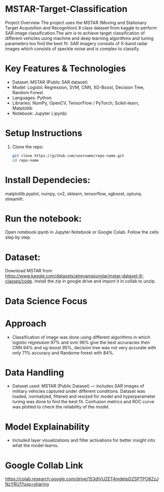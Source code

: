 # MSTAR-Target-Classification
Project Overview
The project uses the MSTAR (Moving and Stationary Target Acquisition and Recognition) 8 class dataset from kaggle to perform SAR image classification.The aim is to achieve target classification of different vehicles using machine and deep learning algorithms and tuning parameters too find the best fit. SAR imagery consists of X-band radar images which consists of speckle noise and is complex to classify.

# Key Features & Technologies
- Dataset: MSTAR (Public SAR dataset)
- Model: Logistic Regression, SVM, CNN, XG-Boost, Decision Tree, Random Forest
- Languages: Python
- Libraries: NumPy, OpenCV, TensorFlow / PyTorch, Scikit-learn, Matplotlib
- Notebook: Jupyter (.ipynb)
  
# Setup Instructions
1. Clone the repo:
   ```bash
   git clone https://github.com/username/repo-name.git
   cd repo-name
   
# Install Dependecies: 
matplotlib.pyplot, numpy, cv2, sklearn, tensorflow, xgboost, optuna, streamlit.

# Run the notebook:
Open notebook.ipynb in Jupyter Notebook or Google Colab.
Follow the cells step by step.

# Dataset:
Download MSTAR from https://www.kaggle.com/datasets/atreyamajumdar/mstar-dataset-8-classes/code.
Install the zip in google drive and import it in collab to unzip.

# Data Science Focus

# Approach
- Classification of image was done using different algorithms in which logistic regression 97% and svm 96% give the best accuracies then CNN 94% and xg-boost 95%, decision tree was not very accurate with only 71% accuracy and Randome forest with 84%.

# Data Handling
- Dataset used: MSTAR (Public Dataset) — includes SAR images of military vehicles captured under different conditions. Dataset was loaded, normalized, filtered and resized for model and hyperparameter tuning was done to find the best fit. Confusion metrics and ROC curve was plotted to check the reliability of the model.

# Model Explainability
- Included layer visualizations and filter activations for better insight into what the model learns.

# Google Collab Link
https://colab.research.google.com/drive/153dIVUZET4mdetpDZSPTPO8ZzJNzYRU1?usp=sharing
